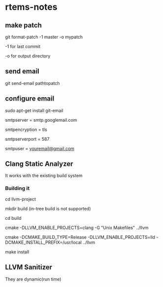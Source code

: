 # rtems-notes

## make patch

git format-patch -1 master -o mypatch

-1 for last commit

-o for output directory


## send email
git send-email pathtopatch

## configure email
sudo apt-get install git-email

smtpserver = smtp.googlemail.com
    
smtpencryption = tls
    
smtpserverport = 587
    
smtpuser = youremail@gmail.com

## Clang Static Analyzer

It works with the existing build system

### Building it

cd llvm-project

mkdir build (in-tree build is not supported)

cd build

cmake -DLLVM_ENABLE_PROJECTS=clang -G "Unix Makefiles" ../llvm

cmake -DCMAKE_BUILD_TYPE=Release -DLLVM_ENABLE_PROJECTS=lld -DCMAKE_INSTALL_PREFIX=/usr/local ../llvm

make install

## LLVM Sanitizer

They are dynamic(run time)
